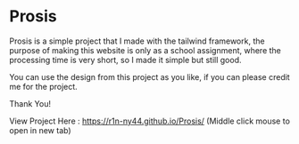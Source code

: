 # Prosis
Prosis is a simple project that I made with the tailwind framework, the purpose of making this website is only as a school assignment, where the processing time is very short, so I made it simple but still good.

You can use the design from this project as you like, if you can please credit me for the project.

Thank You!

View Project Here : https://r1n-ny44.github.io/Prosis/
(Middle click mouse to open in new tab)
